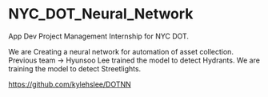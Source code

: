 # NYC_DOT_Neural_Network
App Dev Project Management Internship for NYC DOT.

<Neural Network>
  We are Creating a neural network for automation of asset collection.
  Previous team -> Hyunsoo Lee trained the model to detect Hydrants.
  We are training the model to detect Streetlights.
  
  https://github.com/kylehslee/DOTNN 
